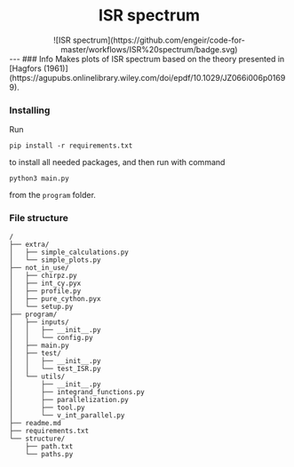 <h1 align="center">ISR spectrum</h1>
<div align="center">
    ![ISR spectrum](https://github.com/engeir/code-for-master/workflows/ISR%20spectrum/badge.svg)
</div>
---
### Info
Makes plots of ISR spectrum based on the theory presented in [Hagfors (1961)](https://agupubs.onlinelibrary.wiley.com/doi/epdf/10.1029/JZ066i006p01699).

### Installing
Run
```
pip install -r requirements.txt
```
to install all needed packages, and then run with command
```
python3 main.py
```
from the `program` folder.

### File structure
```
/
├── extra/
│   ├── simple_calculations.py
│   └── simple_plots.py
├── not_in_use/
│   ├── chirpz.py
│   ├── int_cy.pyx
│   ├── profile.py
│   ├── pure_cython.pyx
│   └── setup.py
├── program/
│   ├── inputs/
│   │   ├── __init__.py
│   │   └── config.py
│   ├── main.py
│   ├── test/
│   │   ├── __init__.py
│   │   └── test_ISR.py
│   └── utils/
│       ├── __init__.py
│       ├── integrand_functions.py
│       ├── parallelization.py
│       ├── tool.py
│       └── v_int_parallel.py
├── readme.md
├── requirements.txt
└── structure/
    ├── path.txt
    └── paths.py
```
